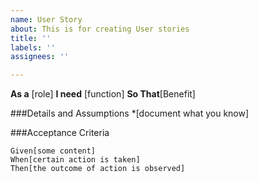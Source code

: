 ```yaml
---
name: User Story
about: This is for creating User stories
title: ''
labels: ''
assignees: ''

---
```


**As a** [role]
**I need** [function]
**So That**[Benefit]

###Details and Assumptions
*[document what you know]

###Acceptance Criteria
```Gherkin
Given[some content]
When[certain action is taken]
Then[the outcome of action is observed]
```
